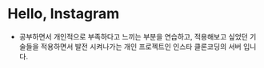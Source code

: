 # Hello, Instagram

- 공부하면서 개인적으로 부족하다고 느끼는 부분을 연습하고, 적용해보고 싶었던 기술들을 적용하면서 발전 시켜나가는 개인 프로젝트인 인스타 클론코딩의 서버 입니다.
